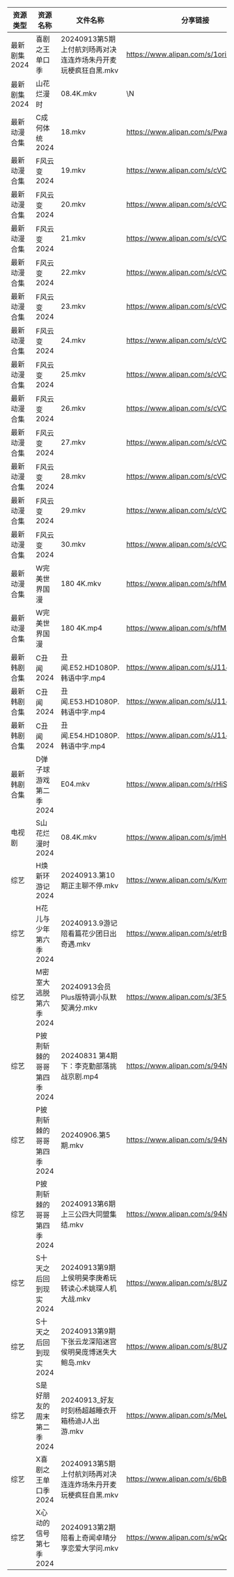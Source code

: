 | 资源类型     | 资源名称            | 文件名称                                  | 分享链接                                 | 更新时间                |
| -------- | --------------- | ------------------------------------- | ------------------------------------ | ------------------- |
| 最新剧集2024 | 喜剧之王单口季         | 20240913第5期上付航刘旸再对决连连炸场朱丹开麦玩梗疯狂自黑.mkv | https://www.alipan.com/s/1oriALvgVTv | 2024-09-13 14:11:05 |
| 最新剧集2024 | 山花烂漫时           | 08.4K.mkv                             | \N                                   | 2024-09-13 12:11:14 |
| 最新动漫合集   | C成何体统2024       | 18.mkv                                | https://www.alipan.com/s/PwaAbN16cec | 2024-09-13 12:10:17 |
| 最新动漫合集   | F风云变2024        | 19.mkv                                | https://www.alipan.com/s/cVCnYQUhJmX | 2024-09-13 12:10:23 |
| 最新动漫合集   | F风云变2024        | 20.mkv                                | https://www.alipan.com/s/cVCnYQUhJmX | 2024-09-13 12:10:23 |
| 最新动漫合集   | F风云变2024        | 21.mkv                                | https://www.alipan.com/s/cVCnYQUhJmX | 2024-09-13 12:10:23 |
| 最新动漫合集   | F风云变2024        | 22.mkv                                | https://www.alipan.com/s/cVCnYQUhJmX | 2024-09-13 12:10:22 |
| 最新动漫合集   | F风云变2024        | 23.mkv                                | https://www.alipan.com/s/cVCnYQUhJmX | 2024-09-13 12:10:22 |
| 最新动漫合集   | F风云变2024        | 24.mkv                                | https://www.alipan.com/s/cVCnYQUhJmX | 2024-09-13 12:10:22 |
| 最新动漫合集   | F风云变2024        | 25.mkv                                | https://www.alipan.com/s/cVCnYQUhJmX | 2024-09-13 12:10:21 |
| 最新动漫合集   | F风云变2024        | 26.mkv                                | https://www.alipan.com/s/cVCnYQUhJmX | 2024-09-13 12:10:21 |
| 最新动漫合集   | F风云变2024        | 27.mkv                                | https://www.alipan.com/s/cVCnYQUhJmX | 2024-09-13 12:10:21 |
| 最新动漫合集   | F风云变2024        | 28.mkv                                | https://www.alipan.com/s/cVCnYQUhJmX | 2024-09-13 12:10:20 |
| 最新动漫合集   | F风云变2024        | 29.mkv                                | https://www.alipan.com/s/cVCnYQUhJmX | 2024-09-13 12:10:20 |
| 最新动漫合集   | F风云变2024        | 30.mkv                                | https://www.alipan.com/s/cVCnYQUhJmX | 2024-09-13 12:10:20 |
| 最新动漫合集   | W完美世界国漫         | 180 4K.mkv                            | https://www.alipan.com/s/hfMxL2dqhGu | 2024-09-13 00:10:00 |
| 最新动漫合集   | W完美世界国漫         | 180 4K.mp4                            | https://www.alipan.com/s/hfMxL2dqhGu | 2024-09-13 00:10:00 |
| 最新韩剧合集   | C丑闻2024         | 丑闻.E52.HD1080P.韩语中字.mp4               | https://www.alipan.com/s/J114XwZcFVg | 2024-09-13 12:10:14 |
| 最新韩剧合集   | C丑闻2024         | 丑闻.E53.HD1080P.韩语中字.mp4               | https://www.alipan.com/s/J114XwZcFVg | 2024-09-13 12:10:14 |
| 最新韩剧合集   | C丑闻2024         | 丑闻.E54.HD1080P.韩语中字.mp4               | https://www.alipan.com/s/J114XwZcFVg | 2024-09-13 12:10:14 |
| 最新韩剧合集   | D弹子球游戏第二季2024   | E04.mkv                               | https://www.alipan.com/s/rHiSqsj2emw | 2024-09-13 12:05:39 |
| 电视剧      | S山花烂漫时2024      | 08.4K.mkv                             | https://www.alipan.com/s/jmHaJBN2VLu | 2024-09-13 12:07:01 |
| 综艺       | H焕新环游记2024      | 20240913.第10期正主聊不停.mkv                | https://www.alipan.com/s/KvmSoLHMiZr | 2024-09-13 14:08:11 |
| 综艺       | H花儿与少年第六季2024   | 20240913.9游记陪看篇花少团日出奇遇.mkv            | https://www.alipan.com/s/etrBePtYsJ7 | 2024-09-13 14:08:14 |
| 综艺       | M密室大逃脱第六季2024   | 20240913会员Plus版特调小队默契满分.mkv           | https://www.alipan.com/s/3F599jmMJTn | 2024-09-13 14:08:32 |
| 综艺       | P披荆斩棘的哥哥第四季2024 | 20240831 第4期下：李克勤部落挑战京剧.mp4           | https://www.alipan.com/s/94NT9iGe94e | 2024-09-13 14:08:51 |
| 综艺       | P披荆斩棘的哥哥第四季2024 | 20240906.第5期.mkv                      | https://www.alipan.com/s/94NT9iGe94e | 2024-09-13 14:08:51 |
| 综艺       | P披荆斩棘的哥哥第四季2024 | 20240913第6期上三公四大同盟集结.mkv              | https://www.alipan.com/s/94NT9iGe94e | 2024-09-13 14:08:51 |
| 综艺       | S十天之后回到现实2024   | 20240913第9期上侯明昊李庚希玩转读心术姚琛人机大战.mkv     | https://www.alipan.com/s/8UZE34cCGTv | 2024-09-13 14:09:10 |
| 综艺       | S十天之后回到现实2024   | 20240913第9期下张云龙深陷迷宫侯明昊庞博迷失大鲍岛.mkv     | https://www.alipan.com/s/8UZE34cCGTv | 2024-09-13 14:09:10 |
| 综艺       | S是好朋友的周末第二季2024 | 20240913_好友时刻杨超越睡衣开箱杨迪J人出游.mkv        | https://www.alipan.com/s/MeLr9M3vuvt | 2024-09-13 14:09:21 |
| 综艺       | X喜剧之王单口季2024    | 20240913第5期上付航刘旸再对决连连炸场朱丹开麦玩梗疯狂自黑.mkv | https://www.alipan.com/s/6bB6eDj37Y6 | 2024-09-13 14:09:49 |
| 综艺       | X心动的信号第七季2024   | 20240913第2期陪看上奇闻卓晴分享恋爱大学问.mkv         | https://www.alipan.com/s/wQqfQxMS8Sx | 2024-09-13 14:09:55 |
